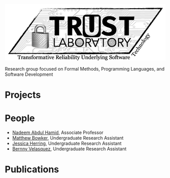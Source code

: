 ![TRUST logo](trust-lab-logo.png)

Research group focused on Formal Methods, Programming Languages, and	Software Development


# Projects



# People

- [Nadeem Abdul Hamid](https://cs.berry.edu/~nhamid), Associate Professor
- [Matthew Bowker](https://www.linkedin.com/in/matthew-bowker-283ab7221/), Undergraduate Research Assistant
- [Jessica Herring](https://www.linkedin.com/in/jessica-g-herring/), Undergraduate Research Assistant
- [Bernny Velasquez](https://www.linkedin.com/in/bernny-velasquez-062a86244/), Undergraduate Research Assistant


# Publications


